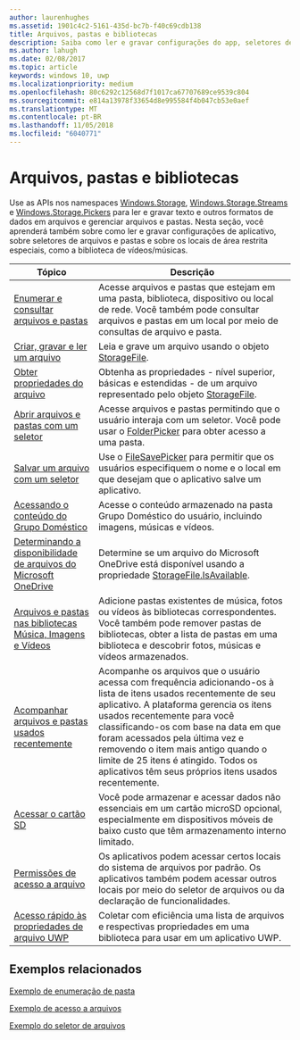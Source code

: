 ```yaml
---
author: laurenhughes
ms.assetid: 1901c4c2-5161-435d-bc7b-f40c69cdb138
title: Arquivos, pastas e bibliotecas
description: Saiba como ler e gravar configurações do app, seletores de pastas e arquivos e sobre locais especiais de área restrita, como a biblioteca de vídeos/músicas.
ms.author: lahugh
ms.date: 02/08/2017
ms.topic: article
keywords: windows 10, uwp
ms.localizationpriority: medium
ms.openlocfilehash: 80c6292c12568d7f1017ca67707689ce9539c804
ms.sourcegitcommit: e814a13978f33654d8e995584f4b047cb53e0aef
ms.translationtype: MT
ms.contentlocale: pt-BR
ms.lasthandoff: 11/05/2018
ms.locfileid: "6040771"
---
```

 # <a name="files-folders-and-libraries"></a>Arquivos, pastas e bibliotecas


Use as APIs nos namespaces [Windows.Storage](https://msdn.microsoft.com/library/windows/apps/br227346), [Windows.Storage.Streams](https://msdn.microsoft.com/library/windows/apps/br241791) e [Windows.Storage.Pickers](https://msdn.microsoft.com/library/windows/apps/br207928) para ler e gravar texto e outros formatos de dados em arquivos e gerenciar arquivos e pastas. Nesta seção, você aprenderá também sobre como ler e gravar configurações de aplicativo, sobre seletores de arquivos e pastas e sobre os locais de área restrita especiais, como a biblioteca de vídeos/músicas.

| Tópico | Descrição  |
|-------|--------------|
| [Enumerar e consultar arquivos e pastas](quickstart-listing-files-and-folders.md) | Acesse arquivos e pastas que estejam em uma pasta, biblioteca, dispositivo ou local de rede. Você também pode consultar arquivos e pastas em um local por meio de consultas de arquivo e pasta. |
| [Criar, gravar e ler um arquivo](quickstart-reading-and-writing-files.md) | Leia e grave um arquivo usando o objeto [StorageFile](https://msdn.microsoft.com/library/windows/apps/br227171). |
| [Obter propriedades do arquivo](quickstart-getting-file-properties.md) | Obtenha as propriedades - nível superior, básicas e estendidas - de um arquivo representado pelo objeto [StorageFile](https://msdn.microsoft.com/library/windows/apps/br227171). |
| [Abrir arquivos e pastas com um seletor](quickstart-using-file-and-folder-pickers.md) | Acesse arquivos e pastas permitindo que o usuário interaja com um seletor. Você pode usar o [FolderPicker](https://msdn.microsoft.com/library/windows/apps/br207881) para obter acesso a uma pasta. |
| [Salvar um arquivo com um seletor](quickstart-save-a-file-with-a-picker.md) | Use o [FileSavePicker](https://msdn.microsoft.com/library/windows/apps/br207871) para permitir que os usuários especifiquem o nome e o local em que desejam que o aplicativo salve um aplicativo. |
| [Acessando o conteúdo do Grupo Doméstico](quickstart-accessing-homegroup-content.md) | Acesse o conteúdo armazenado na pasta Grupo Doméstico do usuário, incluindo imagens, músicas e vídeos. |
| [Determinando a disponibilidade de arquivos do Microsoft OneDrive](quickstart-determining-availability-of-microsoft-onedrive-files.md) | Determine se um arquivo do Microsoft OneDrive está disponível usando a propriedade [StorageFile.IsAvailable](https://msdn.microsoft.com/library/windows/apps/windows.storage.storagefile.isavailable.aspx). |
| [Arquivos e pastas nas bibliotecas Música, Imagens e Vídeos](quickstart-managing-folders-in-the-music-pictures-and-videos-libraries.md) | Adicione pastas existentes de música, fotos ou vídeos às bibliotecas correspondentes. Você também pode remover pastas de bibliotecas, obter a lista de pastas em uma biblioteca e descobrir fotos, músicas e vídeos armazenados. |
| [Acompanhar arquivos e pastas usados recentemente](how-to-track-recently-used-files-and-folders.md) | Acompanhe os arquivos que o usuário acessa com frequência adicionando-os à lista de itens usados recentemente de seu aplicativo. A plataforma gerencia os itens usados recentemente para você classificando-os com base na data em que foram acessados pela última vez e removendo o item mais antigo quando o limite de 25 itens é atingido. Todos os aplicativos têm seus próprios itens usados recentemente. |
| [Acessar o cartão SD](access-the-sd-card.md) | Você pode armazenar e acessar dados não essenciais em um cartão microSD opcional, especialmente em dispositivos móveis de baixo custo que têm armazenamento interno limitado. |
| [Permissões de acesso a arquivo](file-access-permissions.md) | Os aplicativos podem acessar certos locais do sistema de arquivos por padrão. Os aplicativos também podem acessar outros locais por meio do seletor de arquivos ou da declaração de funcionalidades. |
| [Acesso rápido às propriedades de arquivo UWP](fast-file-properties.md) | Coletar com eficiência uma lista de arquivos e respectivas propriedades em uma biblioteca para usar em um aplicativo UWP. |

## <a name="related-samples"></a>Exemplos relacionados
[Exemplo de enumeração de pasta](http://go.microsoft.com/fwlink/p/?linkid=619993)

[Exemplo de acesso a arquivos](http://go.microsoft.com/fwlink/p/?linkid=619995)

[Exemplo do seletor de arquivos](http://go.microsoft.com/fwlink/p/?linkid=619994)
 

 
